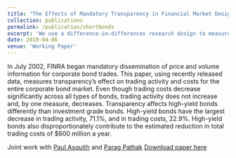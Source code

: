 ```yaml
---
title: "The Effects of Mandatory Transparency in Financial Market Design: Evidence from the Corporate Bond Market"
collection: publications
permalink: /publication/shortbonds
excerpt: 'We use a difference-in-differences research design to measure the impact of post-trade transparency on corporate bond trading activity and trading costs. (with Paul Asquith and Parag Pathak)'
date: 2019-04-06
venue: 'Working Paper'
---
```

In July 2002, FINRA began mandatory dissemination of price and volume information for corporate bond trades.  This paper, using recently released data, measures transparency’s effect on trading activity and costs for the entire corporate bond market.  Even though trading costs decrease significantly across all types of bonds, trading activity does not increase and, by one measure, decreases.  Transparency affects high-yield bonds differently than investment grade bonds. High-yield bonds have the largest decrease in trading activity, 71.1%, and in trading costs, 22.9%.  High-yield bonds also disproportionately contribute to the estimated reduction in total trading costs of $600 million a year.

Joint work with [Paul Asquith](https://mitsloan.mit.edu/faculty/directory/paul-asquith) and [Parag Pathak](https://economics.mit.edu/faculty/ppathak)
[Download paper here](http://tcovert.github.io/files/trace.pdf)

